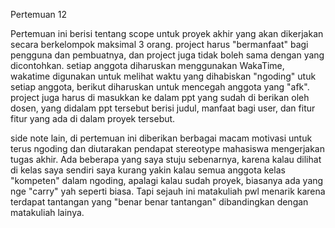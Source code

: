Pertemuan 12

Pertemuan ini berisi tentang scope untuk proyek akhir yang akan dikerjakan secara berkelompok maksimal 3 orang.
project harus "bermanfaat" bagi pengguna dan pembuatnya, dan project juga tidak boleh sama dengan yang dicontohkan.
setiap anggota diharuskan menggunakan WakaTime, wakatime digunakan untuk melihat waktu yang dihabiskan "ngoding" utuk setiap anggota, berikut diharuskan untuk mencegah anggota yang "afk".
project juga harus di masukkan ke dalam ppt yang sudah di berikan oleh dosen, yang didalam ppt tersebut berisi judul, manfaat bagi user, dan fitur fitur yang ada di dalam proyek tersebut.

side note lain, di pertemuan ini diberikan berbagai macam motivasi untuk terus ngoding dan diutarakan pendapat stereotype mahasiswa mengerjakan tugas akhir. Ada beberapa yang saya stuju sebenarnya, karena kalau dilihat di kelas saya sendiri saya kurang yakin kalau semua anggota kelas "kompeten" dalam ngoding, apalagi kalau sudah proyek, biasanya ada yang nge "carry" yah seperti biasa. Tapi sejauh ini matakuliah pwl menarik karena terdapat tantangan yang "benar benar tantangan" dibandingkan dengan matakuliah lainya.